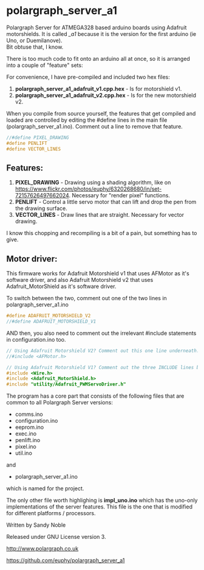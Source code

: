 polargraph_server_a1
====================

Polargraph Server for ATMEGA328 based arduino boards using Adafruit motorshields.
It is called *_a1* because it is the version for the first arduino (ie Uno, or Duemilanove).  
Bit obtuse that, I know.

There is too much code to fit onto an arduino all at once, so it is arranged into a couple of "feature" sets:

For convenience, I have pre-compiled and included two hex files:

1. **polargraph_server_a1_adafruit_v1.cpp.hex** - Is for motorshield v1.
2. **polargraph_server_a1_adafruit_v2.cpp.hex** - Is for the new motorshield v2.

When you compile from source yourself, the features that get compiled and loaded are controlled by editing the #define lines in the main file (polargraph_server_a1.ino). Comment out a line to remove that feature.

``` C++
//#define PIXEL_DRAWING
#define PENLIFT
#define VECTOR_LINES
```

Features: 
---------

1. **PIXEL_DRAWING** - Drawing using a shading algorithm, like on https://www.flickr.com/photos/euphy/6320268680/in/set-72157626497662024. Necessary for "render pixel" functions.
1. **PENLIFT** - Control a little servo motor that can lift and drop the pen from the drawing surface.
1. **VECTOR_LINES** - Draw lines that are straight. Necessary for vector drawing.

I know this chopping and recompiling is a bit of a pain, but something has to give.

Motor driver:
-------------

This firmware works for Adafruit Motorshield v1 that uses AFMotor as it's software driver, and also Adafruit Motorshield v2 that uses Adafruit_MotorShield as it's software driver.

To switch between the two, comment out one of the two lines in polargraph_server_a1.ino

``` C++
#define ADAFRUIT_MOTORSHIELD_V2
//#define ADAFRUIT_MOTORSHIELD_V1
```

AND then, you also need to comment out the irrelevant #include statements in configuration.ino too.

``` C++
// Using Adafruit Motorshield V2? Comment out this one line underneath.
//#include <AFMotor.h>

// Using Adafruit Motorshield V1? Comment out the three INCLUDE lines below.
#include <Wire.h>
#include <Adafruit_MotorShield.h>
#include "utility/Adafruit_PWMServoDriver.h"
```


The program has a core part that consists of the following files that are common to all Polargraph Server versions:

- comms.ino
- configuration.ino
- eeprom.ino
- exec.ino
- penlift.ino
- pixel.ino
- util.ino

and 
- polargraph_server_a1.ino

which is named for the project.

The only other file worth highlighing is **impl_uno.ino** which has the uno-only implementations of the server
features.  This file is the one that is modified for different platforms / processors.

Written by Sandy Noble

Released under GNU License version 3.

http://www.polargraph.co.uk

https://github.com/euphy/polargraph_server_a1
